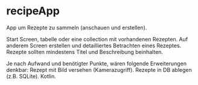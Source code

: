 # recipeApp

App um Rezepte zu sammeln (anschauen und erstellen).

Start Screen, tabelle oder eine collection mit vorhandenen Rezepten.
Auf anderem Screen erstellen und detailliertes Betrachten eines Rezeptes.
Rezepte sollten mindestens Titel und Beschreibung beinhalten.

Je nach Aufwand und benötigter Punkte, wären folgende Erweiterungen denkbar:
  Rezept mit Bild versehen (Kamerazugriff).
  Rezepte in DB ablegen (z.B. SQLite).
  Kotlin.
